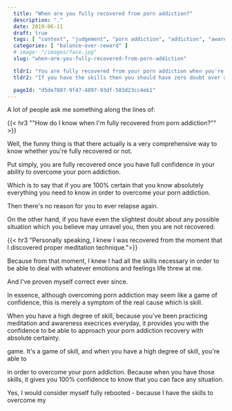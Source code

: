 ```yaml
---
  title: "When are you fully recovered from porn addiction?"
  description: "."
  date: 2019-06-11
  draft: true
  tags: [ "context", "judgement", "porn addiction", "addiction", "awareness", "awareness exercises", "perspective", "nofap", "neverfap", "neverfap deluxe" ]
  categories: [ "balance-over-reward" ]
  # image: "/images/face.jpg"
  slug: "when-are-you-fully-recovered-from-porn-addiction"

  tldr1: "You are fully recovered from your porn addiction when you're 100% confident you have the skills to address it."
  tldr2: "If you have the skills then you should have zero doubt over any potential urges you may experience."

  pageId: "d5de7807-9f47-4897-93df-503d23cc4eb1"
---
```


A lot of people ask me something along the lines of:

{{< hr3 "\"How do I know when I'm fully recovered from porn addiction?\"" >}}

Well, the funny thing is that there actually is a very comprehensive way to know whether you're fully recovered or not.

Put simply, you are fully recovered once you have full confidence in your ability to overcome your porn addiction.

Which is to say that if you are 100% certain that you know absolutely everything you need to know in order to overcome your porn addiction.

Then there's no reason for you to ever relapse again. 

On the other hand, if you have even the slightest doubt about any possible situation which you believe may unravel you, then you are not recovered.


{{< hr3 "Personally speaking, I knew I was recovered from the moment that I discovered proper meditation technique.">}}


Because from that moment, I knew I had all the skills necessary in order to be able to deal with whatever emotions and feelings life threw at me. 

And I've proven myself correct ever since. 

In essence, although overcoming porn addiction may seem like a game of confidence, this is merely a symptom of the real cause which is skill.

When you have a high degree of skill, because you've been practicing meditation and awareness execrices everyday, it provides you with the confidence to be able to approach your porn addiction recovery with absolute certainty. 

 game. It's a game of skill, and when you have a high degree of skill, you're able to  

in order to overcome your porn addiction. Because when you have those skills, it gives you 100% confidence to know that you can face any situation. 






Yes, I would consider myself fully rebooted - because I have the skills to overcome my 

